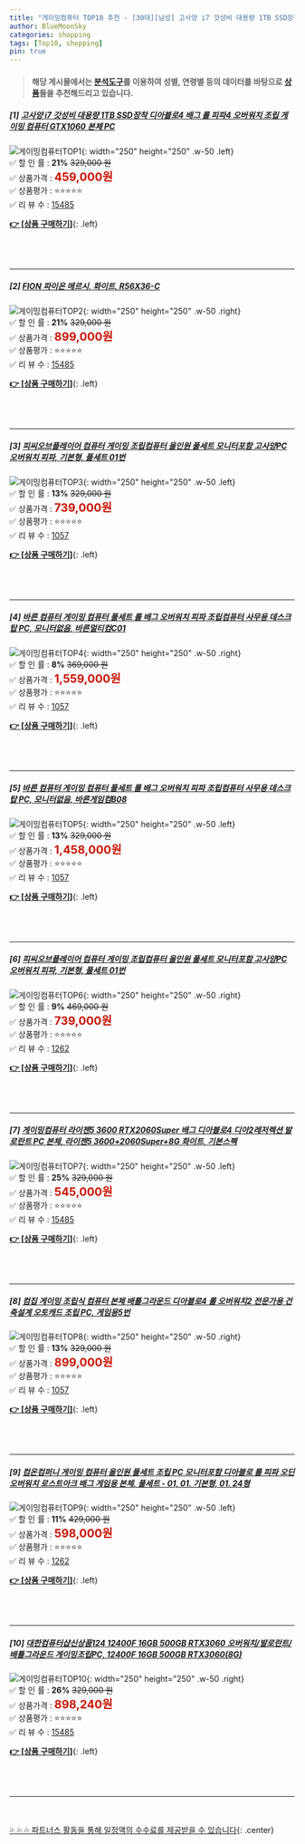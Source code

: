```yaml
---
title: "게이밍컴퓨터 TOP10 추천 - [30대][남성] 고사양 i7 갓성비 대용량 1TB SSD장착 디아블로4 배그 롤 피파4 오버워치 조립 게이밍 컴퓨터 GTX1060 본체 PC"
author: BlueMoonSky
categories: shopping
tags: [Top10, shopping]
pin: true
---
```


> #### 해당 게시물에서는 [**분석도구**](https://itemscout.io/)를 이용하여 **성별**, **연령별** 등의 데이터를 바탕으로 [**상품**](https://link.coupang.com/a/baae76)들을 추천해드리고 있습니다.

##### [1] [고사양 i7 갓성비 대용량 1TB SSD장착 디아블로4 배그 롤 피파4 오버워치 조립 게이밍 컴퓨터 GTX1060 본체 PC](https://link.coupang.com/re/AFFSDP?lptag=AF5964186&subid=bluemoonsky6999&pageKey=7308223400&traceid=V0-153&itemId=18716919132&vendorItemId=87161997737)
![게이밍컴퓨터TOP1](https://thumbnail9.coupangcdn.com/thumbnails/remote/230x230ex/image/vendor_inventory/fb75/6638b2c9eb02072c3532c62673c91f3b65ef2e39dcebda27ebb408a4419c.jpg){: width="250" height="250" .w-50 .left}
<br>
✅ 할 인 률 : **21%** ~~<del class="base-price"> 329,000  </del>원~~<br>
✅ 상품가격 : <span style="font-size: 20px; color:#cb1400"> **459,000원** </span><br>
✅ 상품평가 : ⭐⭐⭐⭐⭐<br>
✅ 리 뷰 수 : [15485](https://link.coupang.com/re/AFFSDP?lptag=AF5964186&subid=bluemoonsky6999&pageKey=7308223400&traceid=V0-153&itemId=18716919132&vendorItemId=87161997737)<br>

[**👉  [상품 구매하기]**](https://link.coupang.com/re/AFFSDP?lptag=AF5964186&subid=bluemoonsky6999&pageKey=7308223400&traceid=V0-153&itemId=18716919132&vendorItemId=87161997737){: .left}
<br>
<br>
<br>
<br>

***

##### [2] [FION 파이온 메르시, 화이트, R56X36-C](https://link.coupang.com/re/AFFSDP?lptag=AF5964186&subid=bluemoonsky6999&pageKey=7060209150&traceid=V0-153&itemId=17503534852&vendorItemId=84670844074)
![게이밍컴퓨터TOP2](https://thumbnail8.coupangcdn.com/thumbnails/remote/230x230ex/image/vendor_inventory/abb3/bd6ed9dd734606fb9cbed5eab48123e798c1ce79bbb56f4b44d35266f108.jpg){: width="250" height="250" .w-50 .right}
<br>
✅ 할 인 률 : **21%** ~~<del class="base-price"> 329,000  </del>원~~<br>
✅ 상품가격 : <span style="font-size: 20px; color:#cb1400"> **899,000원** </span><br>
✅ 상품평가 : ⭐⭐⭐⭐⭐<br>
✅ 리 뷰 수 : [15485](https://link.coupang.com/re/AFFSDP?lptag=AF5964186&subid=bluemoonsky6999&pageKey=7060209150&traceid=V0-153&itemId=17503534852&vendorItemId=84670844074)<br>

[**👉  [상품 구매하기]**](https://link.coupang.com/re/AFFSDP?lptag=AF5964186&subid=bluemoonsky6999&pageKey=7060209150&traceid=V0-153&itemId=17503534852&vendorItemId=84670844074){: .left}
<br>
<br>
<br>
<br>

***

##### [3] [피씨오브플레이어 컴퓨터 게이밍 조립컴퓨터 올인원 풀세트 모니터포함 고사양PC 오버워치 피파, 기본형, 풀세트 01번](https://link.coupang.com/re/AFFSDP?lptag=AF5964186&subid=bluemoonsky6999&pageKey=7342370420&traceid=V0-153&itemId=18874812284&vendorItemId=81729017725)
![게이밍컴퓨터TOP3](https://thumbnail8.coupangcdn.com/thumbnails/remote/230x230ex/image/vendor_inventory/51da/32a84176d334f8d2002d5e55cb71f3fdea31a7f5ad1cbf34bc4f9d438e5e.png){: width="250" height="250" .w-50 .left}
<br>
✅ 할 인 률 : **13%** ~~<del class="base-price"> 329,000  </del>원~~<br>
✅ 상품가격 : <span style="font-size: 20px; color:#cb1400"> **739,000원** </span><br>
✅ 상품평가 : ⭐⭐⭐⭐⭐<br>
✅ 리 뷰 수 : [1057](https://link.coupang.com/re/AFFSDP?lptag=AF5964186&subid=bluemoonsky6999&pageKey=7342370420&traceid=V0-153&itemId=18874812284&vendorItemId=81729017725)<br>

[**👉  [상품 구매하기]**](https://link.coupang.com/re/AFFSDP?lptag=AF5964186&subid=bluemoonsky6999&pageKey=7342370420&traceid=V0-153&itemId=18874812284&vendorItemId=81729017725){: .left}
<br>
<br>
<br>
<br>

***

##### [4] [바른 컴퓨터 게이밍 컴퓨터 풀세트 롤 배그 오버워치 피파 조립컴퓨터 사무용 데스크탑 PC, 모니터없음, 바른멀티컴C01](https://link.coupang.com/re/AFFSDP?lptag=AF5964186&subid=bluemoonsky6999&pageKey=7278547572&traceid=V0-153&itemId=18577995550&vendorItemId=73817331296)
![게이밍컴퓨터TOP4](https://thumbnail8.coupangcdn.com/thumbnails/remote/230x230ex/image/vendor_inventory/487c/4e1e10d7fa11086404c519e5b7dcc050b0780f87b0b15b8d47e91870a7e6.jpg){: width="250" height="250" .w-50 .right}
<br>
✅ 할 인 률 : **8%** ~~<del class="base-price"> 369,000  </del>원~~<br>
✅ 상품가격 : <span style="font-size: 20px; color:#cb1400"> **1,559,000원** </span><br>
✅ 상품평가 : ⭐⭐⭐⭐⭐<br>
✅ 리 뷰 수 : [1057](https://link.coupang.com/re/AFFSDP?lptag=AF5964186&subid=bluemoonsky6999&pageKey=7278547572&traceid=V0-153&itemId=18577995550&vendorItemId=73817331296)<br>

[**👉  [상품 구매하기]**](https://link.coupang.com/re/AFFSDP?lptag=AF5964186&subid=bluemoonsky6999&pageKey=7278547572&traceid=V0-153&itemId=18577995550&vendorItemId=73817331296){: .left}
<br>
<br>
<br>
<br>

***

##### [5] [바른 컴퓨터 게이밍 컴퓨터 풀세트 롤 배그 오버워치 피파 조립컴퓨터 사무용 데스크탑 PC, 모니터없음, 바른게임컴B08](https://link.coupang.com/re/AFFSDP?lptag=AF5964186&subid=bluemoonsky6999&pageKey=7278547572&traceid=V0-153&itemId=18577995547&vendorItemId=72706770724)
![게이밍컴퓨터TOP5](https://thumbnail8.coupangcdn.com/thumbnails/remote/230x230ex/image/vendor_inventory/fdf2/b5e0fc7221203ce48fb6d56f54c79afe0378f3dde3ad2d5ec10ca60c012e.jpg){: width="250" height="250" .w-50 .left}
<br>
✅ 할 인 률 : **13%** ~~<del class="base-price"> 329,000  </del>원~~<br>
✅ 상품가격 : <span style="font-size: 20px; color:#cb1400"> **1,458,000원** </span><br>
✅ 상품평가 : ⭐⭐⭐⭐⭐<br>
✅ 리 뷰 수 : [1057](https://link.coupang.com/re/AFFSDP?lptag=AF5964186&subid=bluemoonsky6999&pageKey=7278547572&traceid=V0-153&itemId=18577995547&vendorItemId=72706770724)<br>

[**👉  [상품 구매하기]**](https://link.coupang.com/re/AFFSDP?lptag=AF5964186&subid=bluemoonsky6999&pageKey=7278547572&traceid=V0-153&itemId=18577995547&vendorItemId=72706770724){: .left}
<br>
<br>
<br>
<br>

***

##### [6] [피씨오브플레이어 컴퓨터 게이밍 조립컴퓨터 올인원 풀세트 모니터포함 고사양PC 오버워치 피파, 기본형, 풀세트 01번](https://link.coupang.com/re/AFFSDP?lptag=AF5964186&subid=bluemoonsky6999&pageKey=7342370420&traceid=V0-153&itemId=18874812284&vendorItemId=81729017725)
![게이밍컴퓨터TOP6](https://thumbnail8.coupangcdn.com/thumbnails/remote/230x230ex/image/vendor_inventory/51da/32a84176d334f8d2002d5e55cb71f3fdea31a7f5ad1cbf34bc4f9d438e5e.png){: width="250" height="250" .w-50 .right}
<br>
✅ 할 인 률 : **9%** ~~<del class="base-price"> 469,000  </del>원~~<br>
✅ 상품가격 : <span style="font-size: 20px; color:#cb1400"> **739,000원** </span><br>
✅ 상품평가 : ⭐⭐⭐⭐⭐<br>
✅ 리 뷰 수 : [1262](https://link.coupang.com/re/AFFSDP?lptag=AF5964186&subid=bluemoonsky6999&pageKey=7342370420&traceid=V0-153&itemId=18874812284&vendorItemId=81729017725)<br>

[**👉  [상품 구매하기]**](https://link.coupang.com/re/AFFSDP?lptag=AF5964186&subid=bluemoonsky6999&pageKey=7342370420&traceid=V0-153&itemId=18874812284&vendorItemId=81729017725){: .left}
<br>
<br>
<br>
<br>

***

##### [7] [게이밍컴퓨터 라이젠5 3600 RTX2060Super 배그 디아블로4 디아2레저렉션 발로란트 PC 본체, 라이젠5 3600+2060Super+8G  화이트, 기본스펙](https://link.coupang.com/re/AFFSDP?lptag=AF5964186&subid=bluemoonsky6999&pageKey=7225588300&traceid=V0-153&itemId=18321385542&vendorItemId=85168752203)
![게이밍컴퓨터TOP7](https://thumbnail9.coupangcdn.com/thumbnails/remote/230x230ex/image/vendor_inventory/8f89/b0ee4aa44f1b83e5e56b5ea0b87bf385f2c43ee0330e0ad7aa9f8374daa5.jpg){: width="250" height="250" .w-50 .left}
<br>
✅ 할 인 률 : **25%** ~~<del class="base-price"> 329,000  </del>원~~<br>
✅ 상품가격 : <span style="font-size: 20px; color:#cb1400"> **545,000원** </span><br>
✅ 상품평가 : ⭐⭐⭐⭐⭐<br>
✅ 리 뷰 수 : [15485](https://link.coupang.com/re/AFFSDP?lptag=AF5964186&subid=bluemoonsky6999&pageKey=7225588300&traceid=V0-153&itemId=18321385542&vendorItemId=85168752203)<br>

[**👉  [상품 구매하기]**](https://link.coupang.com/re/AFFSDP?lptag=AF5964186&subid=bluemoonsky6999&pageKey=7225588300&traceid=V0-153&itemId=18321385542&vendorItemId=85168752203){: .left}
<br>
<br>
<br>
<br>

***

##### [8] [컴집 게이밍 조립식 컴퓨터 본체 배틀그라운드 디아블로4 롤 오버워치2 전문가용 건축설계 오토캐드 조립 PC, 게임용5번](https://link.coupang.com/re/AFFSDP?lptag=AF5964186&subid=bluemoonsky6999&pageKey=6470469998&traceid=V0-153&itemId=14121688929&vendorItemId=86617408901)
![게이밍컴퓨터TOP8](https://thumbnail7.coupangcdn.com/thumbnails/remote/230x230ex/image/vendor_inventory/9e4f/f354e6e5599c1f26f439edf81c21080fb6531fe056f6212f3119fcc313f7.jpg){: width="250" height="250" .w-50 .right}
<br>
✅ 할 인 률 : **13%** ~~<del class="base-price"> 329,000  </del>원~~<br>
✅ 상품가격 : <span style="font-size: 20px; color:#cb1400"> **899,000원** </span><br>
✅ 상품평가 : ⭐⭐⭐⭐⭐<br>
✅ 리 뷰 수 : [1057](https://link.coupang.com/re/AFFSDP?lptag=AF5964186&subid=bluemoonsky6999&pageKey=6470469998&traceid=V0-153&itemId=14121688929&vendorItemId=86617408901)<br>

[**👉  [상품 구매하기]**](https://link.coupang.com/re/AFFSDP?lptag=AF5964186&subid=bluemoonsky6999&pageKey=6470469998&traceid=V0-153&itemId=14121688929&vendorItemId=86617408901){: .left}
<br>
<br>
<br>
<br>

***

##### [9] [컴온컴퍼니 게이밍 컴퓨터 올인원 풀세트 조립 PC 모니터포함 디아블로 롤 피파 오딘 오버워치 로스트아크 배그 게임용 본체, 풀세트 - 01, 01. 기본형, 01. 24형](https://link.coupang.com/re/AFFSDP?lptag=AF5964186&subid=bluemoonsky6999&pageKey=5660884670&traceid=V0-153&itemId=9290969219&vendorItemId=85979195358)
![게이밍컴퓨터TOP9](https://thumbnail6.coupangcdn.com/thumbnails/remote/230x230ex/image/vendor_inventory/2ff0/94ee46a22bf03dedae3cb36b4234706302aab5912c0adb0d159689be74ac.png){: width="250" height="250" .w-50 .left}
<br>
✅ 할 인 률 : **11%** ~~<del class="base-price"> 429,000  </del>원~~<br>
✅ 상품가격 : <span style="font-size: 20px; color:#cb1400"> **598,000원** </span><br>
✅ 상품평가 : ⭐⭐⭐⭐⭐<br>
✅ 리 뷰 수 : [1262](https://link.coupang.com/re/AFFSDP?lptag=AF5964186&subid=bluemoonsky6999&pageKey=5660884670&traceid=V0-153&itemId=9290969219&vendorItemId=85979195358)<br>

[**👉  [상품 구매하기]**](https://link.coupang.com/re/AFFSDP?lptag=AF5964186&subid=bluemoonsky6999&pageKey=5660884670&traceid=V0-153&itemId=9290969219&vendorItemId=85979195358){: .left}
<br>
<br>
<br>
<br>

***

##### [10] [대한컴퓨터샵신상품124 12400F 16GB 500GB RTX3060 오버워치/발로란트/배틀그라운드 게이밍조립PC, 12400F 16GB 500GB RTX3060(8G)](https://link.coupang.com/re/AFFSDP?lptag=AF5964186&subid=bluemoonsky6999&pageKey=7144079846&traceid=V0-153&itemId=17946190210&vendorItemId=85103995172)
![게이밍컴퓨터TOP10](https://thumbnail6.coupangcdn.com/thumbnails/remote/230x230ex/image/vendor_inventory/4c40/d1a83bb515d55c1ecd8bc437fd2766dedb6713f818f41fc20cd2d727bc43.png){: width="250" height="250" .w-50 .right}
<br>
✅ 할 인 률 : **26%** ~~<del class="base-price"> 329,000  </del>원~~<br>
✅ 상품가격 : <span style="font-size: 20px; color:#cb1400"> **898,240원** </span><br>
✅ 상품평가 : ⭐⭐⭐⭐⭐<br>
✅ 리 뷰 수 : [15485](https://link.coupang.com/re/AFFSDP?lptag=AF5964186&subid=bluemoonsky6999&pageKey=7144079846&traceid=V0-153&itemId=17946190210&vendorItemId=85103995172)<br>

[**👉  [상품 구매하기]**](https://link.coupang.com/re/AFFSDP?lptag=AF5964186&subid=bluemoonsky6999&pageKey=7144079846&traceid=V0-153&itemId=17946190210&vendorItemId=85103995172){: .left}
<br>
<br>
<br>
<br>

***
<br><br>[💦 💦 💦 파트너스 활동을 통해 일정액의 수수료를 제공받을 수 있습니다](https://link.coupang.com/a/baae76){: .center}